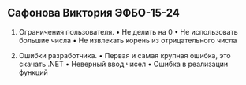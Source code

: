 ## Сафонова Виктория ЭФБО-15-24
1. Ограничения пользователя.
• Не делить на 0
• Не использовать большие числа
• Не извлекать корень из отрицательного числа


2. Ошибки разработчика.
• Первая и самая крупная ошибка, это скачать .NET 
• Неверный ввод чисел
• Ошибка в реализации функций